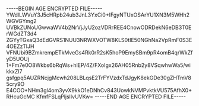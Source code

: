 -----BEGIN AGE ENCRYPTED FILE-----
YWdlLWVuY3J5cHRpb24ub3JnL3YxCi0+IFgyNTUxOSArYU1XN3M5WHh2WGVGYmg2
UVBkZUNoUGwwaWV4b2NrVjJyU2ozVDRrREE4CnowODRDekN6eDB3T0ErWGdZT3d4
ZGYyTGxaQ3dEdGVRS1NUU3NRWXVOTW8KLS0tIE50NGhNa2VpRmF0S3E4OEZzTlJH
VFNUbi9BZmkrempETkMveGs4Rk0rR2sK5hoP9EmySBm9pR4omB4qrWkZfyD5UOUj
1+Fm7e0O8Wkbs6bRqWs+hlEP/4Z/FXoIgx26AH05Rnb2y8VSqwhwWa5/wikkxZl7
gsfgpq5AUZRNcjgMcwh208LBLqsE2TrFYVzdxTdJgyK8ekGDe30gZHTmV85cry9O
E4COO+NHm3gl4om3yvX9kkO1eDNhCv843UowkNVMPvktkVU575AfhX0+RHcuGcMC
KfmfFSLqPljslIvUVKw=
-----END AGE ENCRYPTED FILE-----
